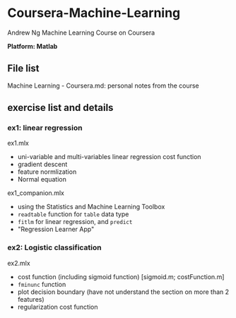# Coursera-Machine-Learning
Andrew Ng Machine Learning Course on Coursera

__Platform: Matlab__

## File list

Machine Learning - Coursera.md: personal notes from the course



## exercise list and details

### ex1:  linear regression

ex1.mlx

- uni-variable and multi-variables linear regression cost function
- gradient descent
- feature normlization
- Normal equation

ex1_companion.mlx

- using the Statistics and Machine Learning Toolbox
- `readtable` function for `table` data type
- `fitlm` for linear regression, and `predict`
- "Regression Learner App"

### ex2: Logistic classification

ex2.mlx

- cost function (including sigmoid function) [sigmoid.m; costFunction.m]
- `fminunc` function
- plot decision boundary (have not understand the section on more than 2 features)
- regularization cost function


